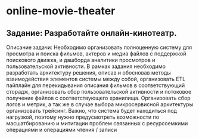 # online-movie-theater
## Задание: Разработайте онлайн-кинотеатр.
Описание задачи: Необходимо организовать полноценную систему для просмотра и поиска фильмов, актеров и медиа файлов c поддержкой поискового движка, и дашборда аналитики просмотров и пользовательской активности.
В рамках задания необходимо разработать архитектуру решения, описав и обосновав методы взаимодействия элементов системы между собой, организовать ETL пайплайн для перекидывания описания фильмов в соответствующий сторадж, организовать сбор пользовательской активности и потоковое получение файлов с соответствующего хранилища. Организовать сбор логов и метрик, а так же в случае выбора микросервисной архитектуры организовать трейсинг.  Важно, что система будет находиться под нагрузкой, поэтому нужно предусмотреть возможности по масшатбированию и митигации проблем связанных с ресурсоемкими операциями и операциями чтения / записи
